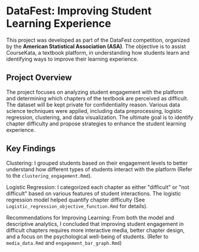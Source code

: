 # DataFest: Improving Student Learning Experience

This project was developed as part of the DataFest competition, organized by the **American Statistical Association (ASA)**. The objective is to assist CourseKata, a textbook platform, in understanding how students learn and identifying ways to improve their learning experience.

## Project Overview

The project focuses on analyzing student engagement with the platform and determining which chapters of the textbook are perceived as difficult. The dataset will be kept private for confidentiality reason. Various data science techniques were applied, including data preprocessing, logistic regression, clustering, and data visualization. The ultimate goal is to identify chapter difficulty and propose strategies to enhance the student learning experience.

## Key Findings

Clustering: I grouped students based on their engagement levels to better understand how different types of students interact with the platform (Refer to the `clustering_engagement.Rmd`).

Logistic Regression: I categorized each chapter as either "difficult" or "not difficult" based on various features of student interactions. The logistic regression model helped quantify chapter difficulty (See `Logistic_regression_objective_function.Rmd` for details).

Recommendations for Improving Learning: From both the model and descriptive analytics, I concluded that improving student engagement in difficult chapters requires more interactive media, better chapter design, and a focus on the psychological well-being of students. (Refer to `media_data.Rmd` and `engagement_bar_graph.Rmd`)